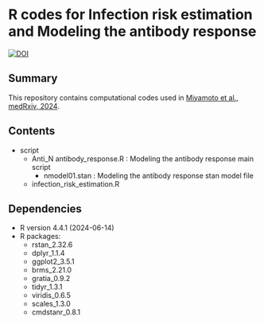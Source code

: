 # R codes for Infection risk estimation and Modeling the antibody response

[![DOI](https://zenodo.org/badge/898850069.svg)](https://doi.org/10.5281/zenodo.14906348)
## Summary
This repository contains computational codes used in [Miyamoto et al., medRxiv, 2024](https://www.medrxiv.org/content/10.1101/2024.06.05.24308479v1).

## Contents
- script
  - Anti_N antibody_response.R : Modeling the antibody response main script
    - nmodel01.stan : Modeling the antibody response stan model file
  - infection_risk_estimation.R


## Dependencies
- R version 4.4.1 (2024-06-14)
- R packages:
  - rstan_2.32.6
  - dplyr_1.1.4
  - ggplot2_3.5.1
  - brms_2.21.0
  - gratia_0.9.2
  - tidyr_1.3.1
  - viridis_0.6.5
  - scales_1.3.0
  - cmdstanr_0.8.1
